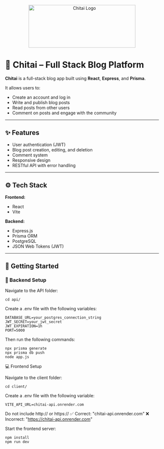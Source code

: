 <p align="center">
  <img width="350" height="140" alt="Chitai Logo" src="https://github.com/user-attachments/assets/6acb14f3-5371-4e48-841f-3a31a2b915c5" />
</p>

# 📝 Chitai – Full Stack Blog Platform

**Chitai** is a full-stack blog app built using **React**, **Express**, and **Prisma**.

It allows users to:
<ul>
  <li>Create an account and log in</li>
  <li>Write and publish blog posts</li>
  <li>Read posts from other users</li>
  <li>Comment on posts and engage with the community</li>
</ul>

---

## ✨ Features

- User authentication (JWT)
- Blog post creation, editing, and deletion
- Comment system
- Responsive design
- RESTful API with error handling

---

## ⚙️ Tech Stack

**Frontend:**
- React
- Vite

**Backend:**
- Express.js
- Prisma ORM
- PostgreSQL
- JSON Web Tokens (JWT)

---

## 🚀 Getting Started

### 🔧 Backend Setup

Navigate to the API folder:

    cd api/

Create a .env file with the following variables:

    DATABASE_URL=your_postgres_connection_string
    JWT_SECRET=your_jwt_secret
    JWT_EXPIRATION=1h
    PORT=5000

Then run the following commands:

    npx prisma generate
    npx prisma db push
    node app.js

💻 Frontend Setup

  Navigate to the client folder:

    cd client/

Create a .env file with the following variable:

    VITE_API_URL=chitai-api.onrender.com

Do not include http:// or https://
✅ Correct: "chitai-api.onrender.com"
❌ Incorrect: "https://chitai-api.onrender.com"

Start the frontend server:

    npm install
    npm run dev
